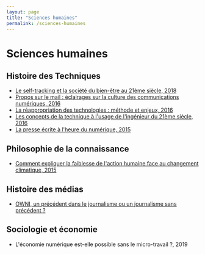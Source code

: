 ```yaml
---
layout: page
title: "Sciences humaines"
permalink: /sciences-humaines
---
```


# Sciences humaines
## Histoire des Techniques
- <a href="assets/analyse_self-tracking_bien-etre.pdf" target="_blank">Le self-tracking et la société du bien-être au 21ème siècle, 2018</a>
- <a href="assets/propos_mail.pdf" target="_blank">Propos sur le mail : éclairages sur la culture des communications numériques, 2016</a>
- <a href="assets/reappropriation_technologies.pdf" target="_blank">La réappropriation des technologies : méthode et enjeux, 2016</a>
- <a href="assets/concepts_technique.pdf" target="_blank">Les concepts de la technique à l'usage de l'ingénieur du 21ème siècle, 2016</a>
- <a href="assets/presse_ecrite_numerique.pdf" target="_blank">La presse écrite à l'heure du numérique, 2015</a>

## Philosophie de la connaissance
- <a href="assets/action_hum_changement_clim.pdf" target="_blank">Comment expliquer la faiblesse de l'action humaine face au changement climatique, 2015</a>

## Histoire des médias
- <a href="assets/owni.pdf" target="_blank">OWNI, un précédent dans le journalisme ou un journalisme sans précédent ?</a>

## Sociologie et économie
- L'économie numérique est-elle possible sans le micro-travail ?, 2019
